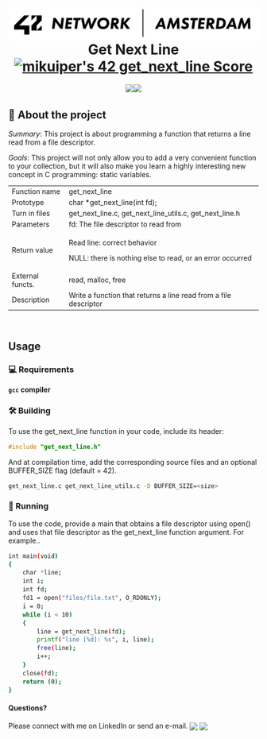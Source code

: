 <p align="center" style="margin-bottom: 0px !important;">
  <img width="600" src="https://github.com/mithraskuipers/mithraskuipers/blob/master/readme_srcs/42/logo.png?raw=true" alt="42_Network_Amsterdam" align="center"> </p>
<h1 align="center" style="margin-top: 0px;">Get Next Line <a href="https://github.com/JaeSeoKim/badge42"><img src="https://badge42.vercel.app/api/v2/cl483ajsd008309l6suq9l256/project/2408180" alt="mikuiper's 42 get_next_line Score" /></a></h1>

<p align="center" style="margin-top: 0px;">
<img src="https://forthebadge.com/images/badges/made-with-c.svg"/><img src="https://forthebadge.com/images/badges/built-with-love.svg"/>
</p>

## :book: About the project

<em>Summary</em>: This project is about programming a function that returns a line read from a file descriptor.

<em>Goals</em>: This project will not only allow you to add a very convenient function to your collection, but it will also make you learn a highly interesting new concept in  C  programming: static variables.

<table>
<tbody>
<tr>
<td>Function name</td>
<td>get_next_line</td>
</tr>
<tr>
<td>Prototype</td>
<td>char *get_next_line(int fd);</td>
</tr>
<tr>
<td>Turn in files</td>
<td>get_next_line.c, get_next_line_utils.c, get_next_line.h</td>
</tr>
<tr>
<td>Parameters</td>
<td>fd: The file descriptor to read from</td>
</tr>
<tr>
<td>Return value</td>
<td>
<p>Read line: correct behavior</p>
<p>NULL: there is nothing else to read, or an error occurred</p>
</td>
</tr>
<tr>
<td>External functs.</td>
<td>read, malloc, free</td>
</tr>
<tr>
<td>Description</td>
<td>Write a function that returns a line read from a file descriptor</td>
</tr>
</tbody>
</table>
<p>&nbsp;</p>

##  Usage

### :computer: Requirements

**`gcc` compiler**

### :hammer_and_wrench: Building

To use the get_next_line function in your code, include its header:

```C
#include "get_next_line.h"
```
And at compilation time, add the corresponding source files and an optional BUFFER_SIZE flag (default = 42).


```bash
get_next_line.c get_next_line_utils.c -D BUFFER_SIZE=<size>
```

### :runner: Running

To use the code, provide a main that obtains a file descriptor using open() and uses that file descriptor as the get_next_line function argument. For example..

```bash
int main(void)
{
	char *line;
	int i;
	int fd;
	fd1 = open("files/file.txt", O_RDONLY);
	i = 0;
	while (i < 10)
	{
		line = get_next_line(fd);
		printf("line [%d]: %s", i, line);
		free(line);
		i++;
	}
	close(fd);
	return (0);
}
```

#### Questions?
Please connect with me on LinkedIn or send an e-mail.
<a href="mailto:mithraskuipers@gmail.com"><img align=center src="https://img.shields.io/badge/Gmail-D14836?style=for-the-badge&logo=gmail&logoColor=white" /></a> <a href="https://www.linkedin.com/in/mithraskuipers/"><img align=center src="https://img.shields.io/badge/LinkedIn-0077B5?style=for-the-badge&logo=linkedin&logoColor=white" /></a>

